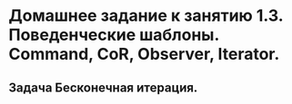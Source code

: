 # Домашнее задание к занятию 1.3. Поведенческие шаблоны. Command, CoR, Observer, Iterator.
## Задача Бесконечная итерация.